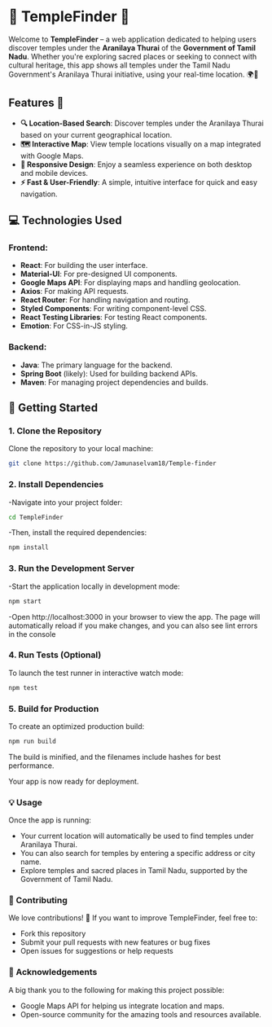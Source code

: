 # 🌟 TempleFinder 🌟

Welcome to **TempleFinder** – a web application dedicated to helping users discover temples under the **Aranilaya Thurai** of the **Government of Tamil Nadu**. Whether you're exploring sacred places or seeking to connect with cultural heritage, this app shows all temples under the Tamil Nadu Government's Aranilaya Thurai initiative, using your real-time location. 🌍🕌

## Features 🚀

- **🔍 Location-Based Search**: Discover temples under the Aranilaya Thurai based on your current geographical location.
- **🗺️ Interactive Map**: View temple locations visually on a map integrated with Google Maps.
- **📱 Responsive Design**: Enjoy a seamless experience on both desktop and mobile devices.
- **⚡ Fast & User-Friendly**: A simple, intuitive interface for quick and easy navigation.

## 💻 Technologies Used

### **Frontend**:
- **React**: For building the user interface.
- **Material-UI**: For pre-designed UI components.
- **Google Maps API**: For displaying maps and handling geolocation.
- **Axios**: For making API requests.
- **React Router**: For handling navigation and routing.
- **Styled Components**: For writing component-level CSS.
- **React Testing Libraries**: For testing React components.
- **Emotion**: For CSS-in-JS styling.

### **Backend**:
- **Java**: The primary language for the backend.
- **Spring Boot** (likely): Used for building backend APIs.
- **Maven**: For managing project dependencies and builds.

## 🚀 Getting Started

### 1. Clone the Repository

Clone the repository to your local machine:
```bash
git clone https://github.com/Jamunaselvam18/Temple-finder
```

### 2. Install Dependencies
-Navigate into your project folder:

```bash 
cd TempleFinder
```

-Then, install the required dependencies:
```bash
npm install
```

### 3. Run the Development Server

-Start the application locally in development mode:

```bash
npm start
```
-Open http://localhost:3000 in your browser to view the app.
The page will automatically reload if you make changes, and you can also see lint errors in the console

### 4. Run Tests (Optional)

To launch the test runner in interactive watch mode:

```bash
npm test
```
### 5. Build for Production
To create an optimized production build:

```bash
npm run build
```
The build is minified, and the filenames include hashes for best performance.

Your app is now ready for deployment.

### 💡 Usage
Once the app is running:

- Your current location will automatically be used to find temples under Aranilaya Thurai.
- You can also search for temples by entering a specific address or city name.
- Explore temples and sacred places in Tamil Nadu, supported by the Government of Tamil Nadu.

### 🤝 Contributing
We love contributions! 🌱 If you want to improve TempleFinder, feel free to:

- Fork this repository
- Submit your pull requests with new features or bug fixes
- Open issues for suggestions or help requests

### 🙏 Acknowledgements
A big thank you to the following for making this project possible:

- Google Maps API for helping us integrate location and maps.
- Open-source community for the amazing tools and resources available.




